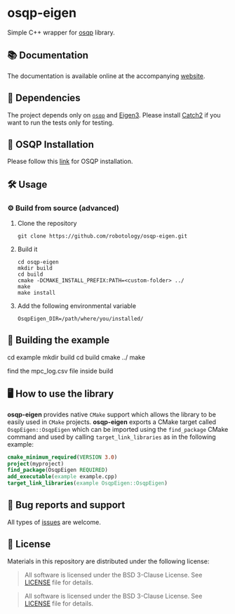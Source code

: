# osqp-eigen
Simple C++ wrapper for [osqp](http://osqp.readthedocs.io/en/latest/index.html) library.

## 📚 Documentation
The documentation is available online at the accompanying [website](https://robotology.github.io/osqp-eigen).


## 📄 Dependencies
The project depends only on [`osqp`](http://osqp.readthedocs.io/en/latest/index.html) and [Eigen3](http://eigen.tuxfamily.org/index.php?title=Main_Page). Please install [Catch2](https://github.com/catchorg/Catch2)  if you want to run the tests only for testing.

## 📄 OSQP Installation
Please follow this [link](https://osqp.org/docs/get_started/sources.html#install-the-binaries) for OSQP installation.


## 🛠️ Usage

### ⚙️ Build from source (advanced)

1. Clone the repository
   ```
   git clone https://github.com/robotology/osqp-eigen.git
   ```
2. Build it
   ```
   cd osqp-eigen
   mkdir build
   cd build
   cmake -DCMAKE_INSTALL_PREFIX:PATH=<custom-folder> ../
   make
   make install
   ```
3. Add the following environmental variable
   ```
   OsqpEigen_DIR=/path/where/you/installed/
   ```
## 📝 Building the example
   cd example
   mkdir build
   cd build
   cmake ../
   make

   find the mpc_log.csv file inside build
## 🖥️ How to use the library
**osqp-eigen** provides native `CMake` support which allows the library to be easily used in `CMake` projects.
**osqp-eigen** exports a CMake target called `OsqpEigen::OsqpEigen` which can be imported using the `find_package` CMake command and used by calling `target_link_libraries` as in the following example:
```cmake
cmake_minimum_required(VERSION 3.0)
project(myproject)
find_package(OsqpEigen REQUIRED)
add_executable(example example.cpp)
target_link_libraries(example OsqpEigen::OsqpEigen)
```

##  🐛 Bug reports and support
All types of [issues](https://github.com/robotology/osqp-eigen/issues/new) are welcome.

## 📝 License
Materials in this repository are distributed under the following license:


> All software is licensed under the BSD 3-Clause License. See [LICENSE](https://github.com/robotology/osqp-eigen/blob/master/LICENSE) file for details.

> All software is licensed under the BSD 3-Clause License. See [LICENSE](https://github.com/robotology/osqp-eigen/blob/master/LICENSE) file for details.

